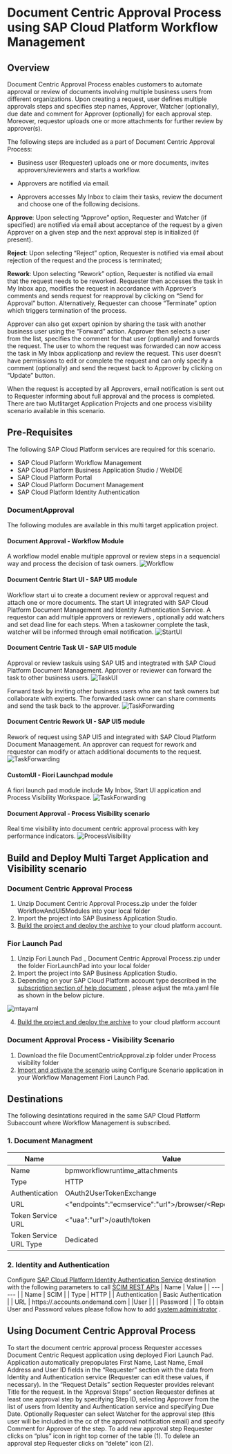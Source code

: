 # Document Centric Approval Process using SAP Cloud Platform Workflow Management
## Overview
Document Centric Approval Process enables customers to automate approval or review of documents  involving multiple business users from different organizations. Upon creating a request, user defines multiple approvals steps and specifies step names, Approver, Watcher (optionally), due date and comment for Approver (optionally) for each approval step. Moreover, requestor uploads one or more attachments for further review by approver(s). 

The following steps are included as a part of Document Centric Approval Process:

- Business user (Requester) uploads one or more documents, invites approvers/reviewers and starts a workflow.

- Approvers are notified via email.

- Approvers accesses My Inbox to claim their tasks, review the document and choose one of the following decisions. 

 
 **Approve**:  Upon selecting “Approve” option, Requester and Watcher (if specified) are notified via email about acceptance of the request               by a given Approver on a given step and the next approval step is initialized (if present).
 
 **Reject**:   Upon selecting “Reject” option, Requester is notified via email about rejection of the request and the process is     terminated;
  
 **Rework**: 	Upon selecting “Rework” option, Requester is notified via email that the request needs to be reworked. Requester then accesses the task in My Inbox app, modifies the request in accordance with Approver’s comments and sends request for reapproval by clicking on “Send for Approval” button. Alternatively, Requester can choose “Terminate” option which triggers termination of the process.	

Approver can also get expert opinion by sharing the task with another business user using the “Forward” action. Approver then selects a user from the list, specifies the comment for that user (optionally) and forwards the request. The user to whom the request was forwarded can now access the task in My Inbox applicationp and review the request. This user doesn’t have permissions to edit or complete the request and can only specify a comment (optionally) and send the request back to Approver by clicking on “Update” button.

When the request is accepted by all Approvers, email notification is sent out to Requester informing about full approval and the process is completed.
There are two Mutlitarget Application Projects and one process visibility scenario available in this scenario.
## Pre-Requisites
The following SAP Cloud Platform services are required for this scenario.
 - SAP Cloud Platform Workflow Management
 - SAP Cloud Platform Business Application Studio / WebIDE
 - SAP Cloud Platform Portal
 - SAP Cloud Platform Document Management
 - SAP Cloud Platform Identity Authentication 
  
### DocumentApproval
The following modules are available in this multi target application project.
#### Document Approval - Workflow Module
A workflow model enable multiple approval or review steps in a sequencial way and process the decision of task owners.
![Workflow](https://github.com/SAP/cloud-workflow-samples/blob/master/cf-documentcentricapprovalprocess-lp/images/documentWorkflow.jpg?raw=true)
#### Document Centric Start UI - SAP UI5 module
Workflow start ui to create a document review or approval request and attach one or more documents. The start UI integrated with SAP Cloud Platform Document Management and Identity Authentication Service.
A requestor can add multiple approvers or reviewers , optionally add watchers and set dead line for each steps. When a taskowner complete the task, watcher will be informed through email notification.
![StartUI](https://github.com/SAP/cloud-workflow-samples/blob/master/cf-documentcentricapprovalprocess-lp/images/startUI.png?raw=true) 
#### Document Centric Task UI - SAP UI5 module
Approval or review taskuis using SAP UI5 and integtrated with SAP Cloud Platform Document Management.  Approver or reviewer can forward the task to other business users. 
![TaskUI](https://github.com/SAP/cloud-workflow-samples/blob/master/cf-documentcentricapprovalprocess-lp/images/taskUI.png?raw=true) 

Forward task by inviting other business users who are not task owners but collaborate with experts. The forwarded task owner can share comments and send the task back to the approver.
![TaskForwarding](https://github.com/SAP/cloud-workflow-samples/blob/master/cf-documentcentricapprovalprocess-lp/images/taskforwarding.png?raw=true) 
#### Document Centric Rework UI - SAP UI5 module
Rework of request using SAP UI5 and integrated with SAP Cloud Platform Document Manaagement.
An approver can request for rework and requestor can modify or attach additional documents to the request.
![TaskForwarding](https://github.com/SAP/cloud-workflow-samples/blob/master/cf-documentcentricapprovalprocess-lp/images/reworktask.png?raw=true) 
#### CustomUI - Fiori Launchpad module
A fiori launch pad module include My Inbox, Start UI application and Process Visibility Workspace.
![TaskForwarding](https://github.com/SAP/cloud-workflow-samples/blob/master/cf-documentcentricapprovalprocess-lp/images/fiorilaunchpad.png?raw=true) 
#### Document Approval - Process Visibility scenario
Real time visibility into document centric approval process with key performance indicators.
![ProcessVisibility](https://github.com/SAP/cloud-workflow-samples/blob/master/cf-documentcentricapprovalprocess-lp/images/processvisibility.png?raw=true)
## Build and Deploy Multi Target Application and Visibility scenario
 ### Document Centric Approval Process
  
1. Unzip Document Centric Approval Process.zip under the folder WorkflowAndUI5Modules     into your local folder
2. Import the project  into SAP Business Application Studio.
3. [Build the project and deploy the archive](https://help.sap.com/viewer/9d1db9835307451daa8c930fbd9ab264/Cloud/en-US/97ef204c568c4496917139cee61224a6.html)  to your cloud platform account.

### Fior Launch Pad
1. Unzip Fori Launch Pad _ Document Centric Approval Process.zip under the folder FiorLaunchPad into your local folder
2. Import the project  into SAP Business Application Studio.
3. Depending on your SAP Cloud Platform account type described in the [subscription section of help document](https://help.sap.com/viewer/6f55baaf330443bd8132d071581bbae6/Cloud/en-US/c63dffcfd1cd4373bee43490c7d2e4bd.html) , please adjust the mta.yaml file as shown in the below picture.

![mtayaml](https://github.com/SAP-samples/cloud-workflow-samples/blob/master/cf-documentcentricapprovalprocess-lp/images/mta.yaml.change.png?raw=true)

4. [Build the project and deploy the archive](https://help.sap.com/viewer/9d1db9835307451daa8c930fbd9ab264/Cloud/en-US/97ef204c568c4496917139cee61224a6.html)  to your cloud platform account

### Document Approval Process - Visibility Scenario
1. Download the file DocumentCentricApproval.zip folder under Process visibility folder
2. [Import and activate  the scenario](https://help.sap.com/viewer/62fd39fa3eae4046b23dba285e84bfd4/Cloud/en-US/879735a2cbc244578767d32610c8c141.html) using Configure Scenario application in your Workflow Management Fiori Launch Pad.

## Destinations
The following desintations required in the same SAP Cloud Platform Subaccount where Workflow Management is subscribed.

### 1. Document Managment

| Name | Value |
| --- | --- |
| Name | bpmworkflowruntime_attachments |
| Type | HTTP |
| Authentication | OAuth2UserTokenExchange |
| URL | <"endpoints":"ecmservice":"url">/browser/<Repository_ID>/root/ 
| Token Service URL | <"uaa":"url">/oauth/token |
| Token Service URL Type | Dedicated |

### 2. Identity and Authentication
Configure [SAP Cloud Platform Identity Authentication Service](https://help.sap.com/viewer/6d6d63354d1242d185ab4830fc04feb1/Cloud/en-US/d17a116432d24470930ebea41977a888.html) destination with the following parameters to call [SCIM REST APIs](https://help.sap.com/viewer/6d6d63354d1242d185ab4830fc04feb1/Cloud/en-US/2f215687fcf34170b0bbc8b36b60f2e9.html)
| Name | Value |
| --- | --- |
| Name | SCIM |
| Type | HTTP |
| Authentication | Basic Authentication |
| URL | https://<IAS tenant ID>.accounts.ondemand.com | 
|User |  |
| Password |  |
To obtain User and Password values please follow how to add [system administrator](https://help.sap.com/viewer/6d6d63354d1242d185ab4830fc04feb1/Cloud/en-US/bbbdbdd3899942ce874f3aae9ba9e21d.html#loiocefb742a36754b18bbe5c3503ac6d87c) . 

## Using Document Centric Approval Process

To start the document centric approval process Requester accesses Document Centric Request application using deployed Fiori Launch Pad. 
Application automatically prepopulates First Name, Last Name, Email Address and User ID fields in the “Requester” section with the data from Identity and Authentication service (Requester can edit these values, if necessary). 
In the “Request Details” section Requester provides relevant Title for the request. 
In the ‘Approval Steps” section Requester defines at least one approval step by specifying Step ID, selecting Approver from the list of users from Identity and Authentication service and specifying Due Date. Optionally Requester can select Watcher for the approval step (this user will be included in the cc of the approval notification email) and specify Comment for Approver of the step. To add new approval step Requester clicks on “plus” icon in right top corner of the table (1). To delete an approval step Requester clicks on “delete” icon (2).

